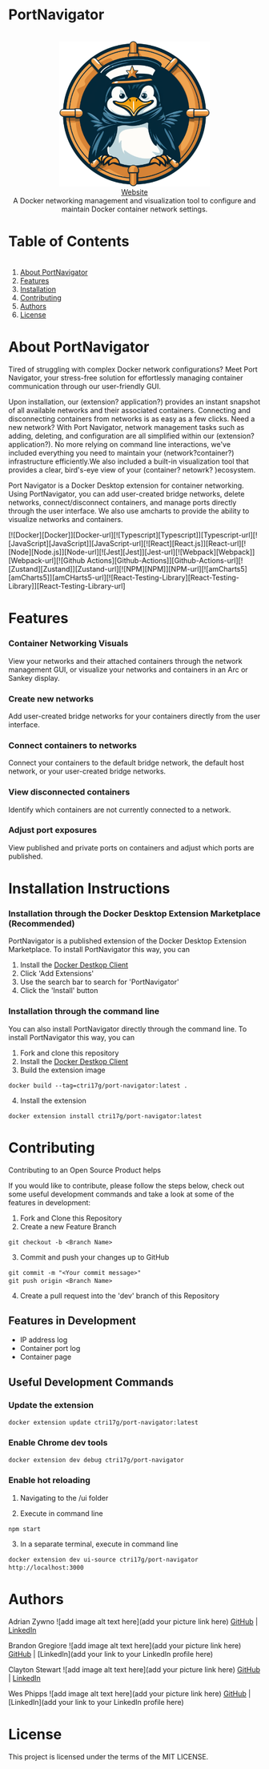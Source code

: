 <!-- -------- Current README --------- -->

# PortNavigator

<br />
<div align="center">
  <a href="https://github.com/oslabs-beta/port-navigator">
    <img src="./assets/PortNavigator.svg" alt="Logo" width="300" height="auto">
  </a>
  <br />
  <a href="https://PortNavigator.net/">Website</a>
<br/>
A Docker networking management and visualization tool to configure and maintain Docker container network settings.
</div>

<!-- -------- Table of Contents Section --------- -->

<!-- TODO: Will need to link section names by clicking on them on GitHub here -->

# Table of Contents

<ol>
      <br />
    <li><a href="#about-portnavigator">About PortNavigator</a></li>
    <li><a href="#features">Features</a></li>
    <li><a href="#installation-instructions">Installation</a></li>
    <li><a href="#contributing">Contributing</a></li> 
    <li><a href="#authors">Authors</a></li>
    <li><a href="#license">License</a></li>
  </ol>

<!-- -------- Product Description Section --------- -->

# About PortNavigator

Tired of struggling with complex Docker network configurations? Meet Port Navigator, your stress-free solution for effortlessly managing container
communication through our user-friendly GUI.

Upon installation, our (extension? application?) provides an instant snapshot of all available networks and their associated containers. Connecting and disconnecting containers from networks is as easy as a few clicks. Need a new network? With Port Navigator, network management tasks such as adding, deleting, and configuration are all simplified within our (extension? application?). No more relying on command line interactions, we've included everything you need to maintain your (network?container?) infrastructure efficiently.We also included a built-in visualization tool that provides a clear, bird's-eye view of your (container? netowrk? )ecosystem.

<!-- Possible revision to a more formal tone? -->

Port Navigator is a Docker Desktop extension for container networking. Using PortNavigator, you can add user-created bridge networks, delete networks, connect/disconnect containers, and manage ports directly through the user interface. We also use amcharts to provide the ability to visualize networks and containers.

<div>
[![Docker][Docker]][Docker-url][![Typescript][Typescript]][Typescript-url][![JavaScript][JavaScript]][JavaScript-url][![React][React.js]][React-url][![Node][Node.js]][Node-url][![Jest][Jest]][Jest-url][![Webpack][Webpack]][Webpack-url][![Github Actions][Github-Actions]][Github-Actions-url][![Zustand][Zustand]][Zustand-url][![NPM][NPM]][NPM-url][![amCharts5][amCharts5]][amCHarts5-url][![React-Testing-Library][React-Testing-Library]][React-Testing-Library-url]

</div>

<!-- -------- Features --------- -->

<!--
<br />
  <div align="center">
    <img alt="Logo" src="assets/docketeer-peek.gif" width="fit" height="auto">
  </div>
<br /> -->

# Features

### Container Networking Visuals

View your networks and their attached containers through the network management GUI, or visualize your networks and containers in an Arc or Sankey display.

<!-- TODO: Add a screenshot here of networks page and both visualizer options -->

### Create new networks

Add user-created bridge networks for your containers directly from the user interface.

<!-- TODO: Add a screenshot of add network form here -->

### Connect containers to networks

Connect your containers to the default bridge network, the default host network, or your user-created bridge networks.

<!-- TODO:  Add screenshots of add container and connect container forms here -->

### View disconnected containers

Identify which containers are not currently connected to a network.

<!-- TODO:  Add a screenshot of the none network here -->

### Adjust port exposures

View published and private ports on containers and adjust which ports are published.

<!-- TODO:  Add screenshot of ports form -->

<!-- -------- Instructions Section --------- -->

# Installation Instructions

<!-- There are two ways to install PortNavigator, both of which are explained below. -->

### Installation through the Docker Desktop Extension Marketplace (Recommended)

PortNavigator is a published extension of the Docker Desktop Extension Marketplace. To install PortNavigator this way, you can

1. Install the <a href="https://www.docker.com/products/docker-desktop/"><span>Docker Destkop Client</span></a>
2. Click 'Add Extensions'
3. Use the search bar to search for 'PortNavigator'
4. Click the 'Install' button

### Installation through the command line

You can also install PortNavigator directly through the command line. To install PortNavigator this way, you can

1. Fork and clone this repository
2. Install the <a href="https://www.docker.com/products/docker-desktop/"><span>Docker Destkop Client</span></a>
3. Build the extension image

<!-- TO DO:  change the commands to not include ctri17g? -->

```
docker build --tag=ctri17g/port-navigator:latest .
```

4. Install the extension
<!-- TO DO:  change the commands to not include ctri17g? -->

```
docker extension install ctri17g/port-navigator:latest
```

# Contributing

Contributing to an Open Source Product helps

If you would like to contribute, please follow the steps below, check out some useful development commands and take a look at some of the features in development:

1. Fork and Clone this Repository
2. Create a new Feature Branch

```
git checkout -b <Branch Name>
```

3. Commit and push your changes up to GitHub

```
git commit -m "<Your commit message>"
git push origin <Branch Name>
```

4. Create a pull request into the 'dev' branch of this Repository

## Features in Development

- IP address log
- Container port log
- Container page

## Useful Development Commands

### Update the extension

<!-- TO DO:  change the commands to not include ctri17g? -->

```
docker extension update ctri17g/port-navigator:latest
```

### Enable Chrome dev tools

<!-- TO DO:  change the commands to not include ctri17g? -->

```
docker extension dev debug ctri17g/port-navigator
```

### Enable hot reloading

1.  Navigating to the /ui folder

2.  Execute in command line

```
npm start
```

3.  In a separate terminal, execute in command line
<!-- TO DO:  change the commands to not include ctri17g? -->

```
docker extension dev ui-source ctri17g/port-navigator http://localhost:3000

```

<!-- -------- Open Source Information Section --------- -->

<!-- -------- Contributor Information Section --------- -->

# Authors

<!-- TODO:  Still need to add some LinkedIns -->

Adrian Zywno ![add image alt text here](add your picture link here)
[GitHub](https://github.com/AdrianAdamZ) |
[LinkedIn](https://www.linkedin.com/in/adrianadamz/)

Brandon Gregiore ![add image alt text here](add your picture link here)
[GitHub](https://github.com/Bgregz) |
[LinkedIn](add your link to your LinkedIn profile here)

Clayton Stewart ![add image alt text here](add your picture link here)
[GitHub](https://github.com/ClStewart1212) |
[LinkedIn](https://www.linkedin.com/in/clstewart1212/)

Wes Phipps ![add image alt text here](add your picture link here)
[GitHub](https://github.com/booksandgames) |
[LinkedIn](add your link to your LinkedIn profile here)

<!-- -------- License Information Section --------- -->

# License

This project is licensed under the terms of the MIT LICENSE.

<!-- -------- Previous README --------- -->

<!-- # port-navigator

CTRI-G Docker Desktop Extension (Adrian, Brandon, Clayton, Wes)

## To build the extension image

docker build --tag=ctri17g/port-navigator:latest .

## To install the extension

docker extension install ctri17g/port-navigator:latest

## To update the extension

docker extension update ctri17g/port-navigator:latest

## Enable front-end debug mode

docker extension dev debug ctri17g/port-navigator

## Hot reloading

1. navigate to ui folder
2. npm start
3. While server is running, in a separate termianal run:

docker extension dev ui-source ctri17g/port-navigator http://localhost:3000

## Disable debug mode, hot reloading, etc.

docker extension dev reset ctri17g/port-navigator

# CLI commands to know

- prune networks: Remove all unused networks ?
  https://docs.docker.com/engine/reference/commandline/network_prune/ docker
  network prune [OPTIONS] --filter Provide filter values (e.g.
  until=<timestamp>) --force , -f Do not prompt for confirmation

# create a new network

? https://docs.docker.com/engine/reference/commandline/network_create/ docker
network create [OPTIONS] <network name> _--attachable Enable manual container
attachment --aux-address Auxiliary IPv4 or IPv6 addresses used by Network driver
?--config-from The network from which to copy the configuration ?--config-only
Create a configuration only network --driver , -d bridge Driver to manage the
Network _--gateway IPv4 or IPv6 Gateway for the master subnet --ingress Create
swarm routing-mesh network --internal Restrict external access to the network
_--ip-range Allocate container ip from a sub-range --ipam-driver IP Address
Management Driver ?--ipam-opt Set IPAM driver specific options --ipv6 Enable
IPv6 networking ?--label Set metadata on a network --opt , -o Set driver
specific options _--scope Control the network’s scope \*--subnet Subnet in CIDR
format that represents a network segment

## remove a network

? https://docs.docker.com/engine/reference/commandline/network_rm/ docker
network rm <network name>

## connect a container to a network

? https://docs.docker.com/engine/reference/commandline/network_connect/ docker
network connect [OPTIONS] <network name> <container name> _--alias Add
network-scoped alias for the container ?--driver-opt driver options for the
network _--ip IPv4 address (e.g., 172.30.100.104) --ip6 IPv6 address (e.g.,
2001:db8::33) --link Add link to another container --link-local-ip Add a
link-local address for the container

## disconnect a container from a network

? https://docs.docker.com/engine/reference/commandline/network_disconnect/
docker network disconnect [OPTIONS] <network name> <container name> --force , -f
Force the container to disconnect from a network

## run a container

? https://docs.docker.com/engine/reference/commandline/run/ docker run [OPTIONS]
IMAGE [COMMAND] [ARG...] --expose Expose a port or a range of ports --ip IPv4
address (e.g., 172.30.100.104) specify an ip address for the container you are
connecting to --ip6 IPv6 address (e.g., 2001:db8::33) --name Assign a name to
the container --network Connect a container to a network --network-alias Add
network-scoped alias for the container --publish , -p Publish a container’s
port(s) to the host publish and allow connection to host -->

[React.js]: https://img.shields.io/badge/React.js-blue
[React-url]: https://react.dev/learn
[Javascript]: https://img.shields.io/badge/Javascript-991b1b
[Javascript-url]: https://www.javascript.com/
[Typescript]: https://img.shields.io/badge/Typescript-%23fde68a
[Typescript-url]: https://www.typescriptlang.org/
[Docker]: https://img.shields.io/badge/Docker-%236d28d9
[Docker-url]: https://www.docker.com/
[React-Testing-Library]: https://img.shields.io/badge/ReactTestingLibrary-%23b45309
[React-Testing-Library-url]: https://github.com/testing-library/react-testing-library
[Jest]: https://img.shields.io/badge/Jest-%2322d3ee
[Jest-url]: https://jestjs.io/docs/getting-started
[amCharts5]: https://img.shields.io/badge/amCharts5-%23f472b6
[amCharts5-url]: https://www.amcharts.com/docs/v5/
[NPM]: https://img.shields.io/badge/NPM-%233f6212
[NPM-url]: https://docs.npmjs.com/about-npm
[Webpack]: https://img.shields.io/badge/Webpack-%23374151
[Webpack-url]: https://webpack.js.org/
[Github-Actions]: https://img.shields.io/badge/GithubActions-%2386198f
[Github-Actions-url]: https://docs.github.com/en/actions
[Zustand]: https://img.shields.io/badge/Zustand-%2371717a
[Zustand-url]: https://www.npmjs.com/package/zustand
[Nodejs]: https://img.shields.io/badge/Nodejs-%23fed7aa
[Nodejs-url]: https://nodejs.org/en/docs
